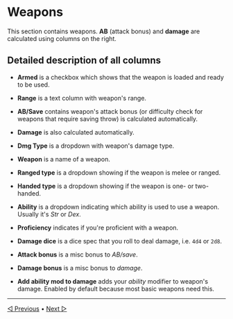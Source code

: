 # Weapons
  
This section contains weapons.
**AB** (attack bonus) and **damage**
are calculated using columns on the right.
  
## Detailed description of all columns

- **Armed** is a checkbox which shows that the weapon is loaded and ready to be used.

- **Range** is a text column with weapon's range.

- **AB/Save** contains weapon's attack bonus
  (or difficulty check for weapons that require saving throw)
  is calculated automatically.

- **Damage** is also calculated automatically.

- **Dmg Type** is a dropdown with weapon's damage type.

- **Weapon** is a name of a weapon.

- **Ranged type** is a dropdown showing if the weapon is melee or ranged.

- **Handed type** is a dropdown showing if the weapon is one- or two-handed.

- **Ability** is a dropdown indicating which ability is used to use a weapon.
  Usually it's *Str* or *Dex*.

- **Proficiency** indicates if you're proficient with a weapon.

- **Damage dice** is a dice spec that you roll to deal damage,
  i.e. `4d4` or `2d8`.

- **Attack bonus** is a misc bonus to *AB/save*.

- **Damage bonus** is a misc bonus to *damage*.

- **Add ability mod to damage** adds your *ability* modifier to weapon's damage.
  Enabled by default because most basic weapons need this.

----

[◁ Previous](./04_spells_and_actions.md) • [Next ▷](./06_inventory.md)
